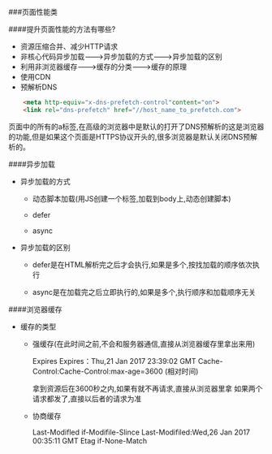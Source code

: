 ###页面性能类

####提升页面性能的方法有哪些?
    
+ 资源压缩合并、减少HTTP请求
+ 非核心代码异步加载--->异步加载的方式--->异步加载的区别
+ 利用非浏览器缓存--->缓存的分类--->缓存的原理
+ 使用CDN
+ 预解析DNS
 
```html    
    <meta http-equiv="x-dns-prefetch-control"content="on">
    <link rel="dns-prefetch" href="//host_name_to_prefetch.com">

```
    
页面中的所有的a标签,在高级的浏览器中是默认的打开了DNS预解析的这是浏览器的功能,但是如果这个页面是HTTPS协议开头的,很多浏览器是默认关闭DNS预解析的。
    
    
####异步加载
    
* 异步加载的方式
        
    * 动态脚本加载(用JS创建一个标签,加载到body上,动态创建脚本)
    
    * defer
    
    * async
        
        
* 异步加载的区别
    
    * defer是在HTML解析完之后才会执行,如果是多个,按找加载的顺序依次执行
    
    * async是在加载完之后立即执行的,如果是多个,执行顺序和加载顺序无关
        
        
####浏览器缓存


* 缓存的类型
        
     * 强缓存(在此时间之前,不会和服务器通信,直接从浏览器缓存里拿出来用)
         
         Expires Expires：Thu,21 Jan 2017 23:39:02 GMT
         Cache-Control:Cache-Control:max-age=3600 (相对时间)
             
         拿到资源后在3600秒之内,如果有就不再请求,直接从浏览器里拿
         如果两个请求都发了,直接以后者的请求为准
             
     * 协商缓存
         
          Last-Modifled if-Modifile-Slince  Last-Modifiled:Wed,26 Jan 2017 00:35:11 GMT
          Etag  if-None-Match 
        
        